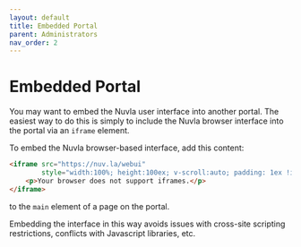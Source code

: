 ```yaml
---
layout: default
title: Embedded Portal
parent: Administrators
nav_order: 2
---
```


Embedded Portal
===============

You may want to embed the Nuvla user interface into another portal.
The easiest way to do this is simply to include the Nuvla browser
interface into the portal via an `iframe` element. 

To embed the Nuvla browser-based interface, add this content:

```html
<iframe src="https://nuv.la/webui"
        style="width:100%; height:100ex; v-scroll:auto; padding: 1ex !important; margin: 0 !important">
    <p>Your browser does not support iframes.</p>
</iframe>
```

to the `main` element of a page on the portal.

Embedding the interface in this way avoids issues with cross-site
scripting restrictions, conflicts with Javascript libraries, etc.
